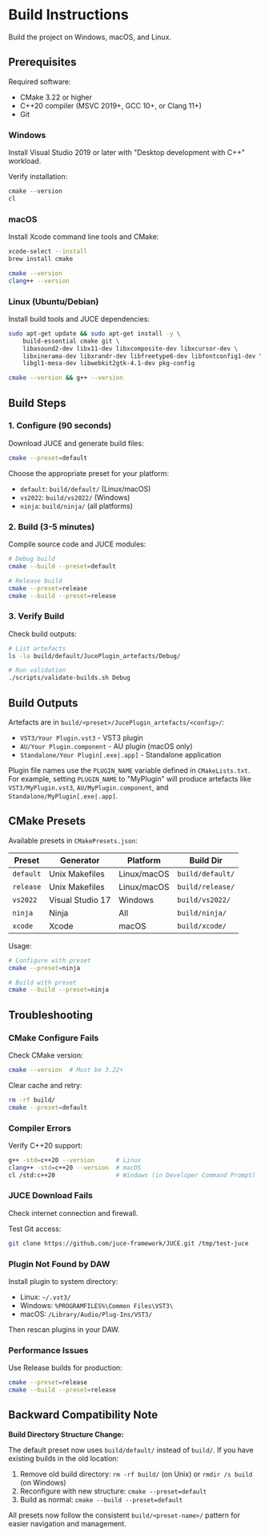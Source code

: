 # Build Instructions

Build the project on Windows, macOS, and Linux.

## Prerequisites

Required software:

- CMake 3.22 or higher
- C++20 compiler (MSVC 2019+, GCC 10+, or Clang 11+)
- Git

### Windows

Install Visual Studio 2019 or later with "Desktop development with C++" workload.

Verify installation:

```powershell
cmake --version
cl
```

### macOS

Install Xcode command line tools and CMake:

```bash
xcode-select --install
brew install cmake

cmake --version
clang++ --version
```

### Linux (Ubuntu/Debian)

Install build tools and JUCE dependencies:

```bash
sudo apt-get update && sudo apt-get install -y \
    build-essential cmake git \
    libasound2-dev libx11-dev libxcomposite-dev libxcursor-dev \
    libxinerama-dev libxrandr-dev libfreetype6-dev libfontconfig1-dev \
    libgl1-mesa-dev libwebkit2gtk-4.1-dev pkg-config

cmake --version && g++ --version
```

## Build Steps

### 1. Configure (90 seconds)

Download JUCE and generate build files:

```bash
cmake --preset=default
```

Choose the appropriate preset for your platform:

- `default`: `build/default/` (Linux/macOS)
- `vs2022`: `build/vs2022/` (Windows)
- `ninja`: `build/ninja/` (all platforms)

### 2. Build (3-5 minutes)

Compile source code and JUCE modules:

```bash
# Debug build
cmake --build --preset=default

# Release build
cmake --preset=release
cmake --build --preset=release
```

### 3. Verify Build

Check build outputs:

```bash
# List artefacts
ls -la build/default/JucePlugin_artefacts/Debug/

# Run validation
./scripts/validate-builds.sh Debug
```

## Build Outputs

Artefacts are in `build/<preset>/JucePlugin_artefacts/<config>/`:

- `VST3/Your Plugin.vst3` - VST3 plugin
- `AU/Your Plugin.component` - AU plugin (macOS only)
- `Standalone/Your Plugin[.exe|.app]` - Standalone application

Plugin file names use the `PLUGIN_NAME` variable defined in `CMakeLists.txt`. For example, setting
`PLUGIN_NAME` to "MyPlugin" will produce artefacts like `VST3/MyPlugin.vst3`,
`AU/MyPlugin.component`, and `Standalone/MyPlugin[.exe|.app]`.

## CMake Presets

Available presets in `CMakePresets.json`:

| Preset | Generator | Platform | Build Dir |
|--------|-----------|----------|-----------|
| `default` | Unix Makefiles | Linux/macOS | `build/default/` |
| `release` | Unix Makefiles | Linux/macOS | `build/release/` |
| `vs2022` | Visual Studio 17 | Windows | `build/vs2022/` |
| `ninja` | Ninja | All | `build/ninja/` |
| `xcode` | Xcode | macOS | `build/xcode/` |

Usage:

```bash
# Configure with preset
cmake --preset=ninja

# Build with preset
cmake --build --preset=ninja
```

## Troubleshooting

### CMake Configure Fails

Check CMake version:

```bash
cmake --version  # Must be 3.22+
```

Clear cache and retry:

```bash
rm -rf build/
cmake --preset=default
```

### Compiler Errors

Verify C++20 support:

```bash
g++ -std=c++20 --version      # Linux
clang++ -std=c++20 --version  # macOS
cl /std:c++20                 # Windows (in Developer Command Prompt)
```

### JUCE Download Fails

Check internet connection and firewall.

Test Git access:

```bash
git clone https://github.com/juce-framework/JUCE.git /tmp/test-juce
```

### Plugin Not Found by DAW

Install plugin to system directory:

- Linux: `~/.vst3/`
- Windows: `%PROGRAMFILES%\Common Files\VST3\`
- macOS: `/Library/Audio/Plug-Ins/VST3/`

Then rescan plugins in your DAW.

### Performance Issues

Use Release builds for production:

```bash
cmake --preset=release
cmake --build --preset=release
```

## Backward Compatibility Note

**Build Directory Structure Change:**

The default preset now uses `build/default/` instead of `build/`. If you have existing builds in the old location:

1. Remove old build directory: `rm -rf build/` (on Unix) or `rmdir /s build` (on Windows)
2. Reconfigure with new structure: `cmake --preset=default`
3. Build as normal: `cmake --build --preset=default`

All presets now follow the consistent `build/<preset-name>/` pattern for easier navigation and management.
